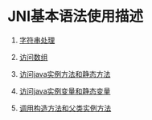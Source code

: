 JNI基本语法使用描述
==

1. [字符串处理]("https://github.com/lucky9322/jni-ndk/blob/master/%E5%AD%97%E7%AC%A6%E4%B8%B2%E5%A4%84%E7%90%86.md")

2. [访问数组]("https://github.com/lucky9322/jni-ndk/blob/master/%E8%AE%BF%E9%97%AE%E6%95%B0%E7%BB%84.md")

3. [访问java实例方法和静态方法]("https://github.com/lucky9322/jni-ndk/blob/master/%E8%AE%BF%E9%97%AEjava%E5%AE%9E%E4%BE%8B%E6%96%B9%E6%B3%95%E5%92%8C%E9%9D%99%E6%80%81%E6%96%B9%E6%B3%95.md")

4. [访问java实例变量和静态变量]("https://github.com/lucky9322/jni-ndk/blob/master/%E8%AE%BF%E9%97%AEjava%E5%AE%9E%E4%BE%8B%E5%8F%98%E9%87%8F%E5%92%8C%E9%9D%99%E6%80%81%E5%8F%98%E9%87%8F.md")

5. [调用构造方法和父类实例方法]("https://github.com/lucky9322/jni-ndk/blob/master/%E8%B0%83%E7%94%A8%E6%9E%84%E9%80%A0%E6%96%B9%E6%B3%95%E5%92%8C%E7%88%B6%E7%B1%BB%E5%AE%9E%E4%BE%8B%E6%96%B9%E6%B3%95.md")
